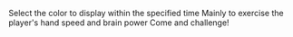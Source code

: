 Select the color to display within the specified time
Mainly to exercise the player's hand speed and brain power
Come and challenge!
